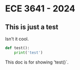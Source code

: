 # ECE 3641 - 2024

## This is just a test

Isn't it cool.

```python
def test():
    print('test')
```

This doc is for showing 'test()`.

